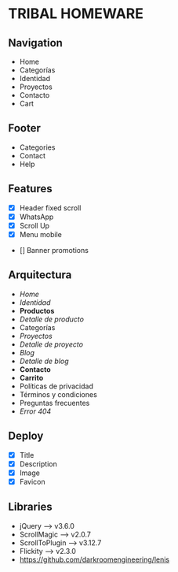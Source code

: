 # TRIBAL HOMEWARE

## Navigation
- Home
- Categorías
- Identidad
- Proyectos
- Contacto
- Cart

## Footer
- Categories
- Contact
- Help

## Features
- [x] Header fixed scroll
- [x] WhatsApp
- [x] Scroll Up
- [x] Menu mobile
- [] Banner promotions

## Arquitectura
- *Home*
- *Identidad*
- **Productos**
- *Detalle de producto*
- Categorías
- *Proyectos*
- *Detalle de proyecto*
- *Blog*
- *Detalle de blog*
- **Contacto**
- **Carrito**
- Políticas de privacidad
- Términos y condiciones
- Preguntas frecuentes
- *Error 404*

## Deploy
- [x] Title
- [x] Description
- [x] Image
- [x] Favicon

## Libraries
- jQuery –> v3.6.0
- ScrollMagic –> v2.0.7
- ScrollToPlugin –> v3.12.7
- Flickity –> v2.3.0
- https://github.com/darkroomengineering/lenis

